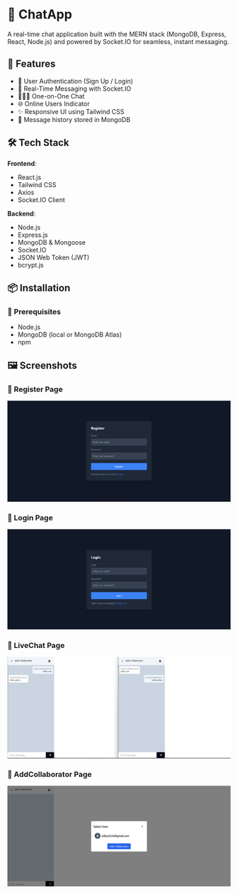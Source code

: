 # 💬 ChatApp

A real-time chat application built with the MERN stack (MongoDB, Express, React, Node.js) and powered by Socket.IO for seamless, instant messaging.

## 🚀 Features

- 🔐 User Authentication (Sign Up / Login)
- 💬 Real-Time Messaging with Socket.IO
- 🧑‍🤝‍🧑 One-on-One Chat
- 🌐 Online Users Indicator
- ✨ Responsive UI using Tailwind CSS
- 🧾 Message history stored in MongoDB

## 🛠️ Tech Stack

**Frontend**:
- React.js
- Tailwind CSS
- Axios
- Socket.IO Client

**Backend**:
- Node.js
- Express.js
- MongoDB & Mongoose
- Socket.IO
- JSON Web Token (JWT)
- bcrypt.js

## 📦 Installation

### 🔧 Prerequisites

- Node.js
- MongoDB (local or MongoDB Atlas)
- npm 

## 🖼️ Screenshots

### 🔐 Register Page
![Register Page](./frontend/public/Register.png)

### 🔐 Login Page
![Login Page](./frontend/public/Login.png)

### 🔐 LiveChat Page
![LiveChat Page](./frontend/public/Chat.png)

### 🔐 AddCollaborator Page
![AddCollaborator Page](./frontend/public/AddCollaborator.png)
